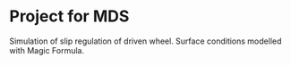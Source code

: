 # Project for MDS

Simulation of slip regulation of driven wheel. Surface conditions modelled with Magic Formula. 
